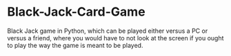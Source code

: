 # Black-Jack-Card-Game
Black Jack game in Python, which can be played either versus a PC or versus a friend, where you would have to not look at the screen if you ought to play the way the game is meant to be played.
